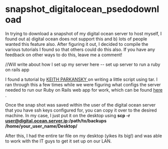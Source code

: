 # snapshot_digitalocean_psedodownload
In trying to download a snapshot of my digital ocean server to host myself, I found out a) digital ocean does not support this and b) lots of people wanted this feature also. After figuring it out, I decided to compile the various tutorials I found so that others could do this also. If you have any feedback on other ways to do this, leave me a comment!

//Will write about how I set up my server here -- set up server to run a ruby on rails app

I found a tutorial by <a href= "http://www.aboutdebian.com/tar-backup.htm"> KEITH PARKANSKY </a> on writing a little script using tar. I ran through this a few times while we were figuring what configs the server needed to run our Ruby on Rails web app for work,  which can be found <a href = "https://github.com/c-hamilton/hour_report.git"> here </a>. 



Once the snap shot was saved within the user of the digital ocean server that you have ssh keys configured for, you can copy it over to the desired machine. In my case, I just put it on the desktop using <b>scp -r user@digital.ocean.server.ip:/path/to/backups /home/your_user_name/Desktop/ </b>

After this, I had the entire tar file on my desktop (yikes its big!) and was able to work with the IT guys to get it set up on our LAN. 
